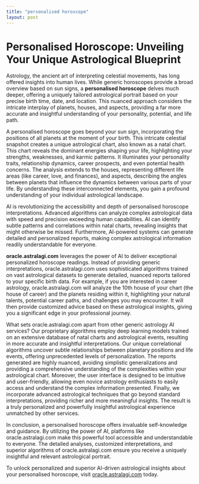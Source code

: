 ```yaml
---
title: "personalised horoscope"
layout: post
---
```


# Personalised Horoscope: Unveiling Your Unique Astrological Blueprint

Astrology, the ancient art of interpreting celestial movements, has long offered insights into human lives.  While generic horoscopes provide a broad overview based on sun signs, a **personalised horoscope** delves much deeper, offering a uniquely tailored astrological portrait based on your precise birth time, date, and location. This nuanced approach considers the intricate interplay of planets, houses, and aspects, providing a far more accurate and insightful understanding of your personality, potential, and life path.

A personalised horoscope goes beyond your sun sign, incorporating the positions of all planets at the moment of your birth. This intricate celestial snapshot creates a unique astrological chart, also known as a natal chart.  This chart reveals the dominant energies shaping your life, highlighting your strengths, weaknesses, and karmic patterns. It illuminates your personality traits, relationship dynamics, career prospects, and even potential health concerns.  The analysis extends to the houses, representing different life areas (like career, love, and finances), and aspects, describing the angles between planets that influence the dynamics between various parts of your life.  By understanding these interconnected elements, you gain a profound understanding of your individual astrological landscape.


AI is revolutionizing the accessibility and depth of personalised horoscope interpretations. Advanced algorithms can analyze complex astrological data with speed and precision exceeding human capabilities.  AI can identify subtle patterns and correlations within natal charts, revealing insights that might otherwise be missed.  Furthermore, AI-powered systems can generate detailed and personalized reports, making complex astrological information readily understandable for everyone.

**oracle.astralagi.com** leverages the power of AI to deliver exceptional personalized horoscope readings.  Instead of providing generic interpretations, oracle.astralagi.com uses sophisticated algorithms trained on vast astrological datasets to generate detailed, nuanced reports tailored to your specific birth data.  For example, if you are interested in career astrology, oracle.astralagi.com will analyze the 10th house of your chart (the house of career) and the planets residing within it, highlighting your natural talents, potential career paths, and challenges you may encounter.  It will then provide customized advice based on these astrological insights, giving you a significant edge in your professional journey.


What sets oracle.astralagi.com apart from other generic astrology AI services? Our proprietary algorithms employ deep learning models trained on an extensive database of natal charts and astrological events, resulting in more accurate and insightful interpretations. Our unique correlational algorithms uncover subtle relationships between planetary positions and life events, offering unprecedented levels of personalization. The reports generated are highly nuanced, avoiding simplistic generalizations and providing a comprehensive understanding of the complexities within your astrological chart.  Moreover, the user interface is designed to be intuitive and user-friendly, allowing even novice astrology enthusiasts to easily access and understand the complex information presented.  Finally, we incorporate advanced astrological techniques that go beyond standard interpretations, providing richer and more meaningful insights.  The result is a truly personalized and powerfully insightful astrological experience unmatched by other services.


In conclusion, a personalised horoscope offers invaluable self-knowledge and guidance.  By utilizing the power of AI, platforms like oracle.astralagi.com make this powerful tool accessible and understandable to everyone.  The detailed analyses, customized interpretations, and superior algorithms of oracle.astralagi.com ensure you receive a uniquely insightful and relevant astrological portrait.


To unlock personalized and superior AI-driven astrological insights about your personalised horoscope, visit [oracle.astralagi.com](https://oracle.astralagi.com) today.